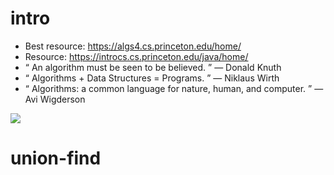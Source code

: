 # intro 
- Best resource: https://algs4.cs.princeton.edu/home/
- Resource: https://introcs.cs.princeton.edu/java/home/
- “ An algorithm must be seen to be believed. ” — Donald Knuth
- “ Algorithms + Data Structures = Programs. ” — Niklaus Wirth
- “ Algorithms: a common language for nature, human, and computer. ” — Avi Wigderson

![](https://i.imgur.com/IapntqE.png)

# union-find

